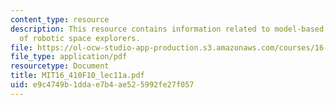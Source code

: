 ```yaml
---
content_type: resource
description: This resource contains information related to model-based programming
  of robotic space explorers.
file: https://ol-ocw-studio-app-production.s3.amazonaws.com/courses/16-410-principles-of-autonomy-and-decision-making-fall-2010/e9c4749b1ddae7b4ae525992fe27f057_MIT16_410F10_lec11a.pdf
file_type: application/pdf
resourcetype: Document
title: MIT16_410F10_lec11a.pdf
uid: e9c4749b-1dda-e7b4-ae52-5992fe27f057
---
```

